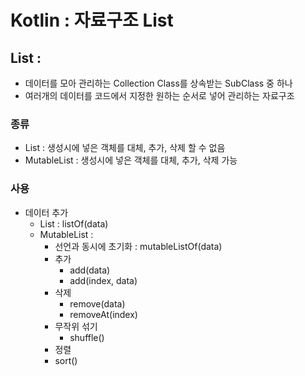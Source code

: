 # Kotlin : 자료구조 List

## List : 
 - 데이터를 모아 관리하는 Collection Class를 상속받는 SubClass 중 하나 
 - 여러개의 데이터를 코드에서 지정한 원하는 순서로 넣어 관리하는 자료구조

### 종류
 - List<out T> : 생성시에 넣은 객체를 대체, 추가, 삭제 할 수 없음
 - MutableList<T> : 생성시에 넣은 객체를 대체, 추가, 삭제 가능

### 사용
 - 데이터 추가
   - List : listOf(data)
   - MutableList : 
     - 선언과 동시에 초기화 : mutableListOf(data)
     - 추가
       - add(data)
       - add(index, data)
     - 삭제
       - remove(data)
       - removeAt(index)
     - 무작위 섞기
       - shuffle()
     - 정렬
      - sort()
     